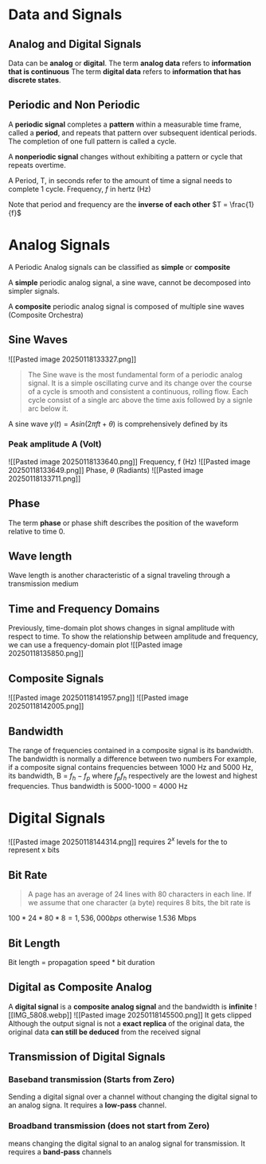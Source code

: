 # Data and Signals
## Analog and Digital Signals
Data can be **analog** or **digital**.
The term **analog data** refers to **information that is continuous**
The term **digital data** refers to **information that has discrete states**.

## Periodic and Non Periodic
A **periodic signal** completes a **pattern** within a measurable time frame, called a **period**, and repeats that pattern over subsequent identical periods. The completion of one full pattern is called a cycle.

A **nonperiodic signal** changes without exhibiting a pattern or cycle that repeats overtime.

A Period, T, in seconds refer to the amount of time a signal needs to complete 1 cycle. Frequency, $f$ in hertz (Hz)

Note that period and frequency are the **inverse of each other**
$T = \frac{1}{f}$

# Analog Signals
A Periodic Analog signals can be classified as **simple** or **composite**

A **simple** periodic analog signal, a sine wave, cannot be decomposed into simpler signals.

A **composite** periodic analog signal is composed of multiple sine waves
(Composite Orchestra)
## Sine Waves
![[Pasted image 20250118133327.png]]
>The Sine wave is the most fundamental form of a periodic analog signal. It is a simple oscillating curve and its change over the course of a cycle is smooth and consistent a continuous, rolling flow. Each cycle consist of a single arc above the time axis followed by a signle arc below it.

A sine wave $y(t) = A sin(2\pi ft+\theta)$ is comprehensively defined by its 
### Peak amplitude A (Volt)
![[Pasted image 20250118133640.png]]
Frequency, f (Hz)
![[Pasted image 20250118133649.png]]
Phase, $\theta$ (Radiants)
![[Pasted image 20250118133711.png]]
## Phase
The term **phase** or phase shift describes the position of the waveform relative to time 0.

## Wave length
Wave length is another characteristic of a signal traveling through a transmission medium

## Time and Frequency Domains
Previously, time-domain plot shows changes in signal amplitude with respect to time. To show the relationship between amplitude and frequency, we can use a frequency-domain plot
![[Pasted image 20250118135850.png]]
## Composite Signals
![[Pasted image 20250118141957.png]]
![[Pasted image 20250118142005.png]]
## Bandwidth
The range of frequencies contained in a composite signal is its bandwidth. The bandwidth is normally a difference between two numbers 
For example, if a composite signal contains frequencies between 1000 Hz and 5000 Hz, its bandwidth, B = $f_{h} - f_{p}$ where $f_{p} f_{h}$ respectively are the lowest and highest frequencies. Thus bandwidth is 5000-1000 = 4000 Hz
# Digital Signals
![[Pasted image 20250118144314.png]]
	requires $2^{x}$ levels for the to represent x bits 
## Bit Rate
>A page has an average of 24 lines with 80 characters in each line. If we assume that one character (a byte) requires 8 bits, the bit rate is 

 $100 * 24 * 80 * 8 = 1,536,000 bps$ otherwise 1.536 Mbps
## Bit Length
Bit length = propagation speed * bit duration

## Digital as Composite Analog
A **digital signal** is a **composite analog signal** and the bandwidth is **infinite**
![[IMG_5808.webp]]
![[Pasted image 20250118145500.png]]
It gets clipped 
Although the output signal is not a **exact replica** of the original data, the original data **can still be deduced** from the received signal

## Transmission of Digital Signals
### Baseband transmission (Starts from Zero)
Sending a digital signal over a channel without changing the digital signal to an analog signa. It requires a **low-pass** channel. 
### Broadband transmission (does not start from Zero)
means changing the digital signal to an analog signal for transmission. It requires a **band-pass** channels
